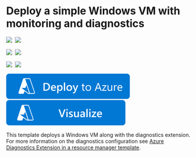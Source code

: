 # Deploy a simple Windows VM with monitoring and diagnostics

<IMG SRC="https://azurequickstartsservice.blob.core.windows.net/badges/201-vm-monitoring-diagnostics-extension/PublicLastTestDate.svg" />&nbsp;
<IMG SRC="https://azurequickstartsservice.blob.core.windows.net/badges/201-vm-monitoring-diagnostics-extension/PublicDeployment.svg" />&nbsp;

<IMG SRC="https://azurequickstartsservice.blob.core.windows.net/badges/201-vm-monitoring-diagnostics-extension/FairfaxLastTestDate.svg" />&nbsp;
<IMG SRC="https://azurequickstartsservice.blob.core.windows.net/badges/201-vm-monitoring-diagnostics-extension/FairfaxDeployment.svg" />&nbsp;

<IMG SRC="https://azurequickstartsservice.blob.core.windows.net/badges/201-vm-monitoring-diagnostics-extension/BestPracticeResult.svg" />&nbsp;
<IMG SRC="https://azurequickstartsservice.blob.core.windows.net/badges/201-vm-monitoring-diagnostics-extension/CredScanResult.svg" />&nbsp;

<a href="https://portal.azure.com/#create/Microsoft.Template/uri/https%3A%2F%2Fraw.githubusercontent.com%2FAzure%2Fazure-quickstart-templates%2Fmaster%2F201-vm-monitoring-diagnostics-extension%2Fazuredeploy.json" target="_blank">
    <img src="https://raw.githubusercontent.com/Azure/azure-quickstart-templates/master/1-CONTRIBUTION-GUIDE/images/deploytoazure.svg"/>
</a>
<a href="http://armviz.io/#/?load=https%3A%2F%2Fraw.githubusercontent.com%2FAzure%2Fazure-quickstart-templates%2Fmaster%2F201-vm-monitoring-diagnostics-extension%2Fazuredeploy.json" target="_blank">
  <img src="https://raw.githubusercontent.com/Azure/azure-quickstart-templates/master/1-CONTRIBUTION-GUIDE/images/visualizebutton.svg"/>
</a>

This template deploys a Windows VM along with the diagnostics extension. For more information on the diagnostics configuration see [Azure Diagnostics Extension in a resource manager template](http://azure.microsoft.com/documentation/articles/virtual-machines-extensions-diagnostics-windows-template).

